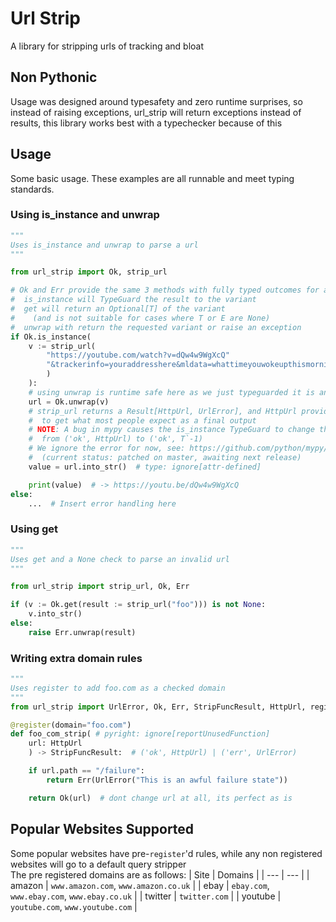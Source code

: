 <!--
 WARNING: This file is automatically generated by genreadme.py
 To edit this file, make changes to {fname} instead
-->
# Url Strip
A library for stripping urls of tracking and bloat
## Non Pythonic
Usage was designed around typesafety and zero runtime surprises, so instead of raising exceptions, url\_strip will return exceptions instead of results, this library works best with a typechecker because of this
## Usage
Some basic usage. These examples are all runnable and meet typing standards.
### Using is\_instance and unwrap
```py
"""
Uses is_instance and unwrap to parse a url
"""

from url_strip import Ok, strip_url

# Ok and Err provide the same 3 methods with fully typed outcomes for a Result[T, E]:
#  is_instance will TypeGuard the result to the variant
#  get will return an Optional[T] of the variant
#    (and is not suitable for cases where T or E are None)
#  unwrap with return the requested variant or raise an exception
if Ok.is_instance(
    v := strip_url(
        "https://youtube.com/watch?v=dQw4w9WgXcQ"
        "&trackerinfo=youraddresshere&mldata=whattimeyouwokeupthismorning"
        )
    ):
    # using unwrap is runtime safe here as we just typeguarded it is an Ok variant
    url = Ok.unwrap(v)
    # strip_url returns a Result[HttpUrl, UrlError], and HttpUrl provides a into_str method
    #  to get what most people expect as a final output
    # NOTE: A bug in mypy causes the is_instance TypeGuard to change the type
    #  from ('ok', HttpUrl) to ('ok', T`-1)
    # We ignore the error for now, see: https://github.com/python/mypy/issues/12753
    #  (current status: patched on master, awaiting next release)
    value = url.into_str()  # type: ignore[attr-defined]

    print(value)  # -> https://youtu.be/dQw4w9WgXcQ
else:
    ...  # Insert error handling here
```
### Using get
```py
"""
Uses get and a None check to parse an invalid url
"""

from url_strip import strip_url, Ok, Err

if (v := Ok.get(result := strip_url("foo"))) is not None:
    v.into_str()
else:
    raise Err.unwrap(result)
```
### Writing extra domain rules
```py
"""
Uses register to add foo.com as a checked domain
"""
from url_strip import UrlError, Ok, Err, StripFuncResult, HttpUrl, register

@register(domain="foo.com")
def foo_com_strip( # pyright: ignore[reportUnusedFunction]
    url: HttpUrl
    ) -> StripFuncResult:  # ('ok', HttpUrl) | ('err', UrlError)

    if url.path == "/failure":
        return Err(UrlError("This is an awful failure state"))

    return Ok(url)  # dont change url at all, its perfect as is
```
## Popular Websites Supported
Some popular websites have pre-`register`'d rules, while any non registered websites will go to a default query stripper  
The pre registered domains are as follows:
| Site | Domains |
| --- | --- |
| amazon | `www.amazon.com`, `www.amazon.co.uk` | 
| ebay | `ebay.com`, `www.ebay.com`, `www.ebay.co.uk` | 
| twitter | `twitter.com` | 
| youtube | `youtube.com`, `www.youtube.com` | 
